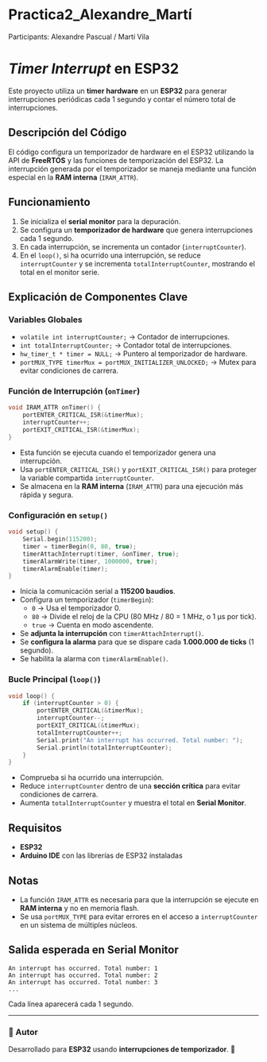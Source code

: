 # Practica2_Alexandre_Martí
Participants: Alexandre Pascual / Martí Vila

# _Timer Interrupt_ en ESP32

Este proyecto utiliza un **timer hardware** en un **ESP32** para generar interrupciones periódicas cada 1 segundo y contar el número total de interrupciones.

##  Descripción del Código

El código configura un temporizador de hardware en el ESP32 utilizando la API de **FreeRTOS** y las funciones de temporización del ESP32. La interrupción generada por el temporizador se maneja mediante una función especial en la **RAM interna** (`IRAM_ATTR`).

##  Funcionamiento

1. Se inicializa el **serial monitor** para la depuración.
2. Se configura un **temporizador de hardware** que genera interrupciones cada 1 segundo.
3. En cada interrupción, se incrementa un contador (`interruptCounter`).
4. En el `loop()`, si ha ocurrido una interrupción, se reduce `interruptCounter` y se incrementa `totalInterruptCounter`, mostrando el total en el monitor serie.

##  Explicación de Componentes Clave

###  Variables Globales

- `volatile int interruptCounter;` → Contador de interrupciones.
- `int totalInterruptCounter;` → Contador total de interrupciones.
- `hw_timer_t * timer = NULL;` → Puntero al temporizador de hardware.
- `portMUX_TYPE timerMux = portMUX_INITIALIZER_UNLOCKED;` → Mutex para evitar condiciones de carrera.

###  Función de Interrupción (`onTimer`)

```cpp
void IRAM_ATTR onTimer() {
    portENTER_CRITICAL_ISR(&timerMux);
    interruptCounter++;
    portEXIT_CRITICAL_ISR(&timerMux);
}
```

- Esta función se ejecuta cuando el temporizador genera una interrupción.
- Usa `portENTER_CRITICAL_ISR()` y `portEXIT_CRITICAL_ISR()` para proteger la variable compartida `interruptCounter`.
- Se almacena en la **RAM interna** (`IRAM_ATTR`) para una ejecución más rápida y segura.

###  Configuración en `setup()`

```cpp
void setup() {
    Serial.begin(115200);
    timer = timerBegin(0, 80, true);
    timerAttachInterrupt(timer, &onTimer, true);
    timerAlarmWrite(timer, 1000000, true);
    timerAlarmEnable(timer);
}
```

- Inicia la comunicación serial a **115200 baudios**.
- Configura un temporizador (`timerBegin`):
  - `0` → Usa el temporizador 0.
  - `80` → Divide el reloj de la CPU (80 MHz / 80 = 1 MHz, o 1 µs por tick).
  - `true` → Cuenta en modo ascendente.
- Se **adjunta la interrupción** con `timerAttachInterrupt()`.
- Se **configura la alarma** para que se dispare cada **1.000.000 de ticks** (1 segundo).
- Se habilita la alarma con `timerAlarmEnable()`.

###  Bucle Principal (`loop()`)

```cpp
void loop() {
    if (interruptCounter > 0) {
        portENTER_CRITICAL(&timerMux);
        interruptCounter--;
        portEXIT_CRITICAL(&timerMux);
        totalInterruptCounter++;
        Serial.print("An interrupt has occurred. Total number: ");
        Serial.println(totalInterruptCounter);
    }
}
```

- Comprueba si ha ocurrido una interrupción.
- Reduce `interruptCounter` dentro de una **sección crítica** para evitar condiciones de carrera.
- Aumenta `totalInterruptCounter` y muestra el total en **Serial Monitor**.

##  Requisitos

- **ESP32**
- **Arduino IDE** con las librerías de ESP32 instaladas

##  Notas

- La función `IRAM_ATTR` es necesaria para que la interrupción se ejecute en **RAM interna** y no en memoria flash.
- Se usa `portMUX_TYPE` para evitar errores en el acceso a `interruptCounter` en un sistema de múltiples núcleos.

##  Salida esperada en Serial Monitor

```
An interrupt has occurred. Total number: 1
An interrupt has occurred. Total number: 2
An interrupt has occurred. Total number: 3
...
```

Cada línea aparecerá cada 1 segundo.

---

### 📌 Autor

Desarrollado para **ESP32** usando **interrupciones de temporizador**. 🚀

